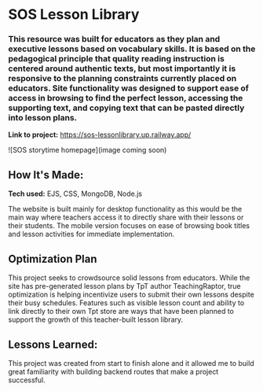 # SOS Lesson Library

### This resource was built for educators as they plan and executive lessons based on vocabulary skills. It is based on the pedagogical principle that quality reading instruction is centered around authentic texts, but most importantly it is responsive to the planning constraints currently placed on educators. Site functionality was designed to support ease of access in browsing to find the perfect lesson, accessing the supporting text, and copying text that can be pasted directly into lesson plans.

**Link to project:** https://sos-lessonlibrary.up.railway.app/


![SOS storytime homepage](image coming soon)

## How It's Made:

**Tech used:** EJS, CSS, MongoDB, Node.js

The website is built mainly for desktop functionality as this would be the main way where teachers access it to directly share with their lessons or their students. The mobile version focuses on ease of browsing book titles and lesson activities for immediate implementation.

## Optimization Plan

This project seeks to crowdsource solid lessons from educators. While the site has pre-generated lesson plans by TpT author TeachingRaptor, true optimization  is helping incentivize users to submit their own lessons despite their busy schedules. Features such as visible lesson count and ability to link directly to their own Tpt store are ways that have been planned to support the growth of this teacher-built lesson library. 

## Lessons Learned:

This project was created from start to finish alone and it allowed me to build great familiarity with building backend routes that make a project successful. 
